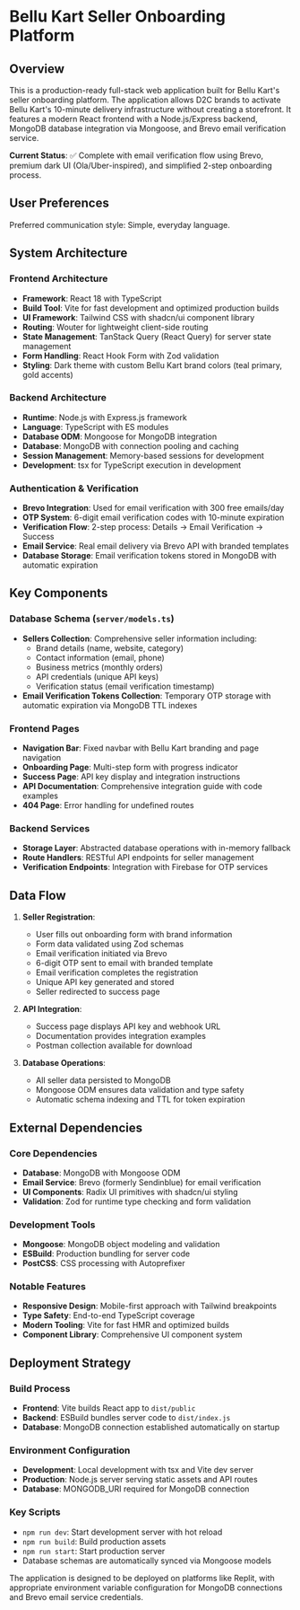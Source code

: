 # Bellu Kart Seller Onboarding Platform

## Overview

This is a production-ready full-stack web application built for Bellu Kart's seller onboarding platform. The application allows D2C brands to activate Bellu Kart's 10-minute delivery infrastructure without creating a storefront. It features a modern React frontend with a Node.js/Express backend, MongoDB database integration via Mongoose, and Brevo email verification service.

**Current Status**: ✅ Complete with email verification flow using Brevo, premium dark UI (Ola/Uber-inspired), and simplified 2-step onboarding process.

## User Preferences

Preferred communication style: Simple, everyday language.

## System Architecture

### Frontend Architecture
- **Framework**: React 18 with TypeScript
- **Build Tool**: Vite for fast development and optimized production builds
- **UI Framework**: Tailwind CSS with shadcn/ui component library
- **Routing**: Wouter for lightweight client-side routing
- **State Management**: TanStack Query (React Query) for server state management
- **Form Handling**: React Hook Form with Zod validation
- **Styling**: Dark theme with custom Bellu Kart brand colors (teal primary, gold accents)

### Backend Architecture
- **Runtime**: Node.js with Express.js framework
- **Language**: TypeScript with ES modules
- **Database ODM**: Mongoose for MongoDB integration
- **Database**: MongoDB with connection pooling and caching
- **Session Management**: Memory-based sessions for development
- **Development**: tsx for TypeScript execution in development

### Authentication & Verification
- **Brevo Integration**: Used for email verification with 300 free emails/day
- **OTP System**: 6-digit email verification codes with 10-minute expiration
- **Verification Flow**: 2-step process: Details → Email Verification → Success
- **Email Service**: Real email delivery via Brevo API with branded templates
- **Database Storage**: Email verification tokens stored in MongoDB with automatic expiration

## Key Components

### Database Schema (`server/models.ts`)
- **Sellers Collection**: Comprehensive seller information including:
  - Brand details (name, website, category)
  - Contact information (email, phone)
  - Business metrics (monthly orders)
  - API credentials (unique API keys)
  - Verification status (email verification timestamp)
- **Email Verification Tokens Collection**: Temporary OTP storage with automatic expiration via MongoDB TTL indexes

### Frontend Pages
- **Navigation Bar**: Fixed navbar with Bellu Kart branding and page navigation
- **Onboarding Page**: Multi-step form with progress indicator
- **Success Page**: API key display and integration instructions
- **API Documentation**: Comprehensive integration guide with code examples
- **404 Page**: Error handling for undefined routes

### Backend Services
- **Storage Layer**: Abstracted database operations with in-memory fallback
- **Route Handlers**: RESTful API endpoints for seller management
- **Verification Endpoints**: Integration with Firebase for OTP services

## Data Flow

1. **Seller Registration**:
   - User fills out onboarding form with brand information
   - Form data validated using Zod schemas
   - Email verification initiated via Brevo
   - 6-digit OTP sent to email with branded template
   - Email verification completes the registration
   - Unique API key generated and stored
   - Seller redirected to success page

2. **API Integration**:
   - Success page displays API key and webhook URL
   - Documentation provides integration examples
   - Postman collection available for download

3. **Database Operations**:
   - All seller data persisted to MongoDB
   - Mongoose ODM ensures data validation and type safety
   - Automatic schema indexing and TTL for token expiration

## External Dependencies

### Core Dependencies
- **Database**: MongoDB with Mongoose ODM
- **Email Service**: Brevo (formerly Sendinblue) for email verification
- **UI Components**: Radix UI primitives with shadcn/ui styling
- **Validation**: Zod for runtime type checking and form validation

### Development Tools
- **Mongoose**: MongoDB object modeling and validation
- **ESBuild**: Production bundling for server code
- **PostCSS**: CSS processing with Autoprefixer

### Notable Features
- **Responsive Design**: Mobile-first approach with Tailwind breakpoints
- **Type Safety**: End-to-end TypeScript coverage
- **Modern Tooling**: Vite for fast HMR and optimized builds
- **Component Library**: Comprehensive UI component system

## Deployment Strategy

### Build Process
- **Frontend**: Vite builds React app to `dist/public`
- **Backend**: ESBuild bundles server code to `dist/index.js`
- **Database**: MongoDB connection established automatically on startup

### Environment Configuration
- **Development**: Local development with tsx and Vite dev server
- **Production**: Node.js server serving static assets and API routes
- **Database**: MONGODB_URI required for MongoDB connection

### Key Scripts
- `npm run dev`: Start development server with hot reload
- `npm run build`: Build production assets
- `npm run start`: Start production server
- Database schemas are automatically synced via Mongoose models

The application is designed to be deployed on platforms like Replit, with appropriate environment variable configuration for MongoDB connections and Brevo email service credentials.